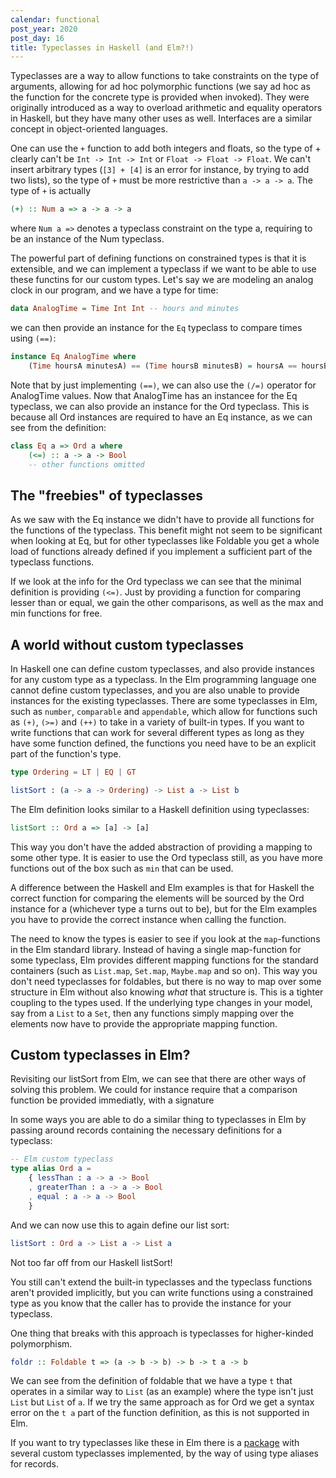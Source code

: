 ```yaml
---
calendar: functional
post_year: 2020
post_day: 16
title: Typeclasses in Haskell (and Elm?!)
---
```

Typeclasses are a way to allow functions to take constraints on the type of arguments, allowing for ad hoc polymorphic functions (we say ad hoc as the function for the concrete type is provided when invoked).
They were originally introduced as a way to overload arithmetic and equality operators in Haskell, but they have many other uses as well.
Interfaces are a similar concept in object-oriented languages.

One can use the `+` function to add both integers and floats, so the type of + clearly can't be `Int -> Int -> Int` or `Float -> Float -> Float`. We can't insert arbitrary types (`[3] + [4]` is an error for instance, by trying to add two lists), so the type of `+` must be more restrictive than `a -> a -> a`. The type of `+` is actually

```haskell
(+) :: Num a => a -> a -> a
```

where `Num a =>` denotes a typeclass constraint on the type a, requiring to be an instance of the Num typeclass.

The powerful part of defining functions on constrained types is that it is extensible, and we can implement a typeclass if we want to be able to use these functins for our custom types. Let's say we are modeling an analog clock in our program, and we have a type for time:

```haskell
data AnalogTime = Time Int Int -- hours and minutes
```

we can then provide an instance for the `Eq` typeclass to compare times using `(==)`:

```haskell
instance Eq AnalogTime where
    (Time hoursA minutesA) == (Time hoursB minutesB) = hoursA == hoursB && minutesA == minutesB
```

Note that by just implementing `(==)`, we can also use the `(/=)` operator for AnalogTime values.
Now that AnalogTime has an instancee for the Eq typeclass, we
can also provide an instance for the Ord typeclass. This is because all Ord instances are required to have an Eq instance, as we can see from the definition:

```haskell
class Eq a => Ord a where
    (<=) :: a -> a -> Bool
    -- other functions omitted
```

## The "freebies" of typeclasses

As we saw with the Eq instance we didn't have to provide all functions for the functions of the typeclass. This benefit might not seem to be significant when looking at Eq, but for other typeclasses like Foldable you get a whole load of functions already defined if you implement a sufficient part of the typeclass functions.

If we look at the info for the Ord typeclass we can see that the minimal definition is providing `(<=)`. Just by providing a function for comparing lesser than or equal, we gain the other comparisons, as well as the max and min functions for free.

## A world without custom typeclasses

In Haskell one can define custom typeclasses, and also provide instances for any custom type as a typeclass.
In the Elm programming language one cannot define custom typeclasses, and you are also unable to provide instances for the existing typeclasses. There are some typeclasses in Elm, such as `number`, `comparable` and `appendable`, which allow for functions such as `(+)`, `(>=)` and `(++)` to take in a variety of built-in types. If you want to write functions that can work for several different types as long as they have some function defined, the functions you need have to be an explicit part of the function's type.

```elm
type Ordering = LT | EQ | GT

listSort : (a -> a -> Ordering) -> List a -> List b
```

The Elm definition looks similar to a Haskell definition using typeclasses:

```haskell
listSort :: Ord a => [a] -> [a]
```

This way you don't have the added abstraction of providing a mapping to some other type. It is easier to use the Ord typeclass still, as you have more functions out of the box such as `min` that can be used.

A difference between the Haskell and Elm examples is that for Haskell the correct function for comparing the elements will be sourced by the Ord instance for a (whichever type a turns out to be), but for the Elm examples you have to provide the correct instance when calling the function.

The need to know the types is easier to see if you look at the `map`-functions in the Elm standard library. Instead of having a single map-function for some typeclass, Elm provides different mapping functions for the standard containers (such as `List.map`, `Set.map`, `Maybe.map` and so on). This way you don't need typeclasses for foldables, but there is no way to map over some structure in Elm without also knowing _what_ that structure is. This is a tighter coupling to the types used. If the underlying type changes in your model, say from a `List` to a `Set`, then any functions simply mapping over the elements now have to provide the appropriate mapping function.

## Custom typeclasses in Elm?

Revisiting our listSort from Elm, we can see that there are other ways of solving this problem. We could for instance require that a comparison function be provided immediatly, with a signature

In some ways you are able to do a similar thing to typeclasses in Elm by passing around records containing the necessary definitions for a typeclass:

```elm
-- Elm custom typeclass
type alias Ord a =
    { lessThan : a -> a -> Bool
    , greaterThan : a -> a -> Bool
    , equal : a -> a -> Bool
    }
```

And we can now use this to again define our list sort:

```elm
listSort : Ord a -> List a -> List a
```

Not too far off from our Haskell listSort!

You still can't extend the built-in typeclasses and the typeclass functions aren't provided implicitly, but you can write functions using a constrained type as you know that the caller has to provide the instance for your typeclass.

One thing that breaks with this approach is typeclasses for higher-kinded polymorphism.

```haskell
foldr :: Foldable t => (a -> b -> b) -> b -> t a -> b
```

We can see from the definition of foldable that we have a type `t` that operates in a similar way to `List` (as an example) where the type isn't just `List` but `List` of `a`.
If we try the same approach as for Ord we get a syntax error on the `t a` part of the function definition, as this is not supported in Elm.

If you want to try typeclasses like these in Elm there is a [package](https://package.elm-lang.org/packages/nikita-volkov/typeclasses/latest/) with several custom typeclasses implemented, by the way of using type aliases for records.
